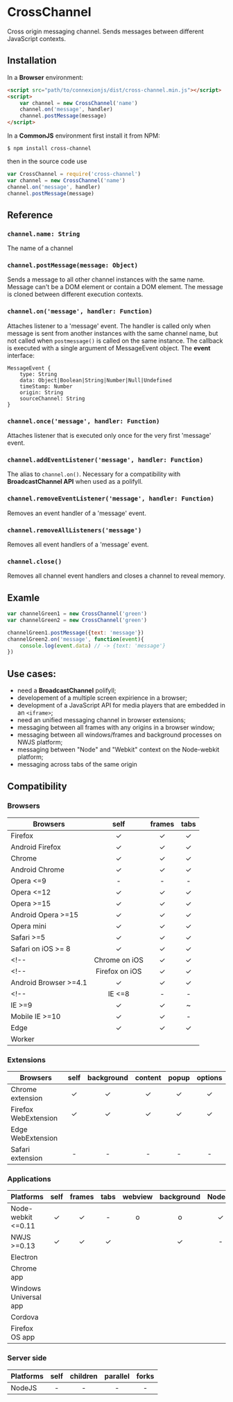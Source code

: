 # CrossChannel

Cross origin messaging channel. Sends messages between different JavaScript contexts.

## Installation

In a **Browser** environment:

```html
<script src="path/to/connexionjs/dist/cross-channel.min.js"></script>
<script>
	var channel = new CrossChannel('name')
	channel.on('message', handler)
	channel.postMessage(message)
</script>
```

In a **CommonJS** environment first install it from NPM:

```
$ npm install cross-channel
```

then in the source code use

```js
var CrossChannel = require('cross-channel')
var channel = new CrossChannel('name')
channel.on('message', handler)
channel.postMessage(message)
```

## Reference

### `channel.name: String`

The name of a channel

### `channel.postMessage(message: Object)`

Sends a message to all other channel instances with the same name. Message can't be a DOM element or contain a DOM element. The message is cloned between different execution contexts.

### `channel.on('message', handler: Function)`

Attaches listener to a 'message' event. The handler is called only when message is sent from another instances with the same channel name, but not called when `postmessage()` is called on the same instance. The callback is executed with a single argument of MessageEvent object. The **event** interface:

```
MessageEvent {
	type: String
	data: Object|Boolean|String|Number|Null|Undefined
	timeStamp: Number
	origin: String
	sourceChannel: String
}
```

### `channel.once('message', handler: Function)`

Attaches listener that is executed only once for the very first 'message' event.

### `channel.addEventListener('message', handler: Function)`

The alias to `channel.on()`. Necessary for a compatibility with **BroadcastChannel API** when used as a polifyll.

### `channel.removeEventListener('message', handler: Function)`

Removes an event handler of a 'message' event.

### `channel.removeAllListeners('message')`

Removes all event handlers of a 'message' event.

### `channel.close()`

Removes all channel event handlers and closes a channel to reveal memory.

## Examle

```js
var channelGreen1 = new CrossChannel('green')
var channelGreen2 = new CrossChannel('green')

channelGreen1.postMessage({text: 'message'})
channelGreen2.on('message', function(event){
	console.log(event.data) // -> {text: 'message'}
})
```

## Use cases:
- need a **BroadcastChannel** polifyll;
- developement of a multiple screen expirience in a browser;
- development of a JavaScript API for media players that are embedded in an `<iframe>`;
- need an unified messaging channel in browser extensions;
- messaging between all frames with any origins in a browser window;
- messaging between all windows/frames and background processes on NWJS platform;
- messaging between "Node" and "Webkit" context on the Node-webkit platform;
- messaging across tabs of the same origin
<!--- messaging between different main process and child processes in NodeJS-->

## Compatibility
<!-- http://www.tablesgenerator.com/markdown_tables -->
### Browsers
| Browsers             |  self  | frames  | tabs |
|----------------------|:------:|:-------:|:----:|
| Firefox              |    ✓   |   ✓    |   ✓  |
| Android Firefox      |    ✓   |   ✓    |   ✓  |
| Chrome               |    ✓   |   ✓    |   ✓  |
| Android Chrome       |    ✓   |   ✓    |   ✓  |
| Opera <=9            |    -   |   -     |   -  |
| Opera <=12           |    ✓   |   ✓    |   ✓  |
| Opera >=15           |    ✓   |   ✓    |   ✓  |
| Android Opera >=15   |    ✓   |   ✓    |   ✓  |
| Opera mini           |    ✓   |   ✓    |   ✓  |
| Safari >=5           |    ✓   |   ✓    |   ✓  |
| Safari on iOS >= 8   |    ✓   |   ✓    |   ✓  |
<!--| Chrome on iOS        |    ✓   |   ✓    |   -  |-->
<!--| Firefox on iOS       |    ✓   |   ✓    |   -  |-->
| Android Browser >=4.1|    ✓   |   ✓    |   ✓  |
<!--| IE <=8               |    -   |   -     |   -  |-->
| IE >=9               |    ✓   |   ✓    |  ~   |
| Mobile IE >=10       |    ✓   |   ✓    |   -  |
| Edge                 |    ✓   |   ✓    |   ✓  |
| Worker               |        |         |      |

### Extensions
| Browsers             |  self  | background  | content | popup | options |
|----------------------|:------:|:-----------:|:-------:|:-----:|:-------:|
| Chrome extension     |    ✓   |      ✓     |    ✓    |   ✓   |    ✓   |
| Firefox WebExtension |    ✓   |      ✓     |    ✓    |   ✓   |    ✓   |
| Edge WebExtension    |        |             |         |       |         |
| Safari extension     |    -   |      -      |    -    |   -   |    -    |

### Applications
| Platforms            |  self  | frames | tabs | webview | background | NodeJS |
|----------------------|:------:|:------:|:----:|:-------:|:----------:|:------:| 
| Node-webkit <=0.11   |    ✓   |   ✓    |   -  |    o    |     o     |   ✓    |
| NWJS >=0.13          |    ✓   |   ✓    |   ✓  |         |     ✓     |   -    |
| Electron             |        |        |      |         |            |        |
| Chrome app           |        |        |      |         |            |        |
| Windows Universal app|        |        |      |         |            |        |
| Cordova              |        |        |      |         |            |        |
| Firefox OS app       |        |        |      |         |            |        |

### Server side
| Platforms            |  self  | children | parallel | forks |
|----------------------|:------:|:--------:|:--------:|:-----:|
| NodeJS               |    -   |     -    |     -    |   -   |

<!--## Polyfills that may be required for old platforms:
- Object.create() (IE <=8, FF <=3.6, SF <5, iOS <=5.1, CH <6, OP <=11.50)-->

